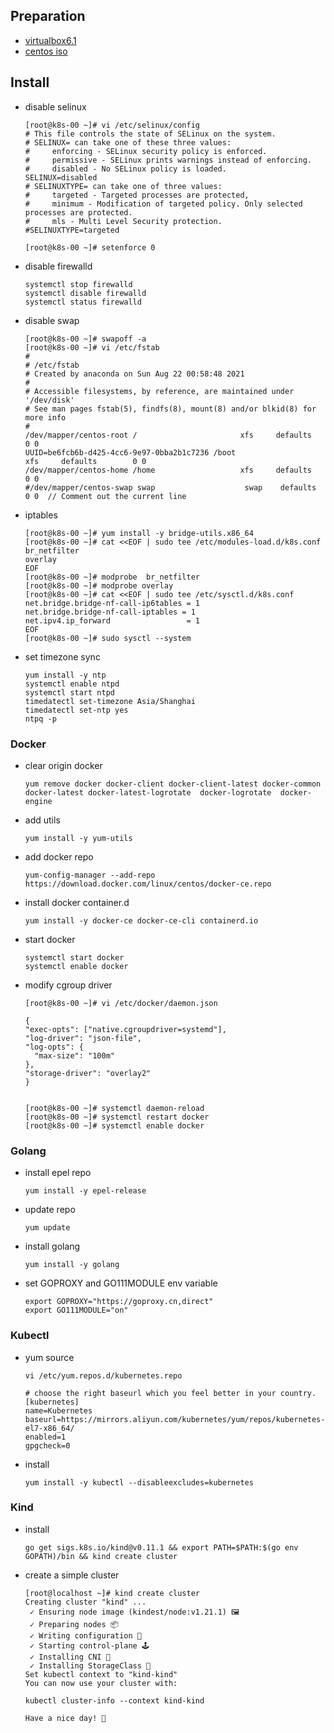 ## Preparation
- [virtualbox6.1](https://www.virtualbox.org/)
- [centos iso](https://mirrors.aliyun.com/centos/7/isos/x86_64/)
## Install

- disable selinux
  ``` shell
  [root@k8s-00 ~]# vi /etc/selinux/config 
  # This file controls the state of SELinux on the system.
  # SELINUX= can take one of these three values:
  #     enforcing - SELinux security policy is enforced.
  #     permissive - SELinux prints warnings instead of enforcing.
  #     disabled - No SELinux policy is loaded.
  SELINUX=disabled
  # SELINUXTYPE= can take one of three values:
  #     targeted - Targeted processes are protected,
  #     minimum - Modification of targeted policy. Only selected processes are protected.
  #     mls - Multi Level Security protection.
  #SELINUXTYPE=targeted
  
  [root@k8s-00 ~]# setenforce 0
  ```

- disable firewalld
  ``` shell
  systemctl stop firewalld
  systemctl disable firewalld
  systemctl status firewalld
  ```

- disable swap
  ``` shell
  [root@k8s-00 ~]# swapoff -a
  [root@k8s-00 ~]# vi /etc/fstab
  #
  # /etc/fstab
  # Created by anaconda on Sun Aug 22 00:58:48 2021
  #
  # Accessible filesystems, by reference, are maintained under '/dev/disk'
  # See man pages fstab(5), findfs(8), mount(8) and/or blkid(8) for more info
  #
  /dev/mapper/centos-root /                       xfs     defaults        0 0
  UUID=be6fcb6b-d425-4cc6-9e97-0bba2b1c7236 /boot                   xfs     defaults        0 0
  /dev/mapper/centos-home /home                   xfs     defaults        0 0
  #/dev/mapper/centos-swap swap                    swap    defaults        0 0  // Comment out the current line
  ```

- iptables
  ``` shell
  [root@k8s-00 ~]# yum install -y bridge-utils.x86_64
  [root@k8s-00 ~]# cat <<EOF | sudo tee /etc/modules-load.d/k8s.conf
  br_netfilter
  overlay
  EOF
  [root@k8s-00 ~]# modprobe  br_netfilter
  [root@k8s-00 ~]# modprobe overlay
  [root@k8s-00 ~]# cat <<EOF | sudo tee /etc/sysctl.d/k8s.conf
  net.bridge.bridge-nf-call-ip6tables = 1
  net.bridge.bridge-nf-call-iptables = 1
  net.ipv4.ip_forward                 = 1
  EOF
  [root@k8s-00 ~]# sudo sysctl --system
  
  ```

- set timezone sync
  ``` shell
  yum install -y ntp
  systemctl enable ntpd
  systemctl start ntpd
  timedatectl set-timezone Asia/Shanghai
  timedatectl set-ntp yes
  ntpq -p
  ```

### Docker
- clear origin docker
  ``` shell
  yum remove docker docker-client docker-client-latest docker-common  docker-latest docker-latest-logrotate  docker-logrotate  docker-engine
  ```

- add utils
  ``` shell
  yum install -y yum-utils 
  ```

- add docker repo
  ``` shell
  yum-config-manager --add-repo https://download.docker.com/linux/centos/docker-ce.repo 
  ```

- install docker container.d
  ``` shell
  yum install -y docker-ce docker-ce-cli containerd.io 
  ```

- start docker
  ``` shell
  systemctl start docker
  systemctl enable docker
  ```

- modify cgroup driver
  ``` shell
  [root@k8s-00 ~]# vi /etc/docker/daemon.json
  
  {
  "exec-opts": ["native.cgroupdriver=systemd"],
  "log-driver": "json-file",
  "log-opts": {
    "max-size": "100m"
  },
  "storage-driver": "overlay2"
  }


  [root@k8s-00 ~]# systemctl daemon-reload
  [root@k8s-00 ~]# systemctl restart docker
  [root@k8s-00 ~]# systemctl enable docker
  ```

### Golang
- install epel repo
    ```shell
    yum install -y epel-release 
    ```

- update repo
    ```shell
    yum update
    ```

- install golang
    ```shell
    yum install -y golang
    ```

- set GOPROXY and GO111MODULE env variable
    ```shell
    export GOPROXY="https://goproxy.cn,direct"
    export GO111MODULE="on"
    ```

### Kubectl
- yum source
  ``` shell
  vi /etc/yum.repos.d/kubernetes.repo
  
  # choose the right baseurl which you feel better in your country.
  [kubernetes]
  name=Kubernetes
  baseurl=https://mirrors.aliyun.com/kubernetes/yum/repos/kubernetes-el7-x86_64/
  enabled=1
  gpgcheck=0
  ```

- install
  ``` shell
  yum install -y kubectl --disableexcludes=kubernetes
  ```

### Kind
- install
    ```shell
    go get sigs.k8s.io/kind@v0.11.1 && export PATH=$PATH:$(go env GOPATH)/bin && kind create cluster
    ```

- create a simple cluster
    ```shell
    [root@localhost ~]# kind create cluster
    Creating cluster "kind" ...
     ✓ Ensuring node image (kindest/node:v1.21.1) 🖼 
     ✓ Preparing nodes 📦  
     ✓ Writing configuration 📜 
     ✓ Starting control-plane 🕹️️️️️️️️️️️️️️️️️️️️️️️️️️️️️️️️️️️️️️️️️️️️️️️️️️️️️️️️️️️️️️️️️️️️️️️️️️️️️️️️️️️️️️️️️️️️️️️️️️️️️️️️️️️️️️️️️️️️️️️️️️️️️️️️️️️️️️️️️️️️️️️️️️️️️️️️️️️️️️️️️️️️️️️️️️️️️️️️️️️️️️️️️️️️️️️️️️️️️️️️️️️️️️️️️️️️️️️️️️️️️️️️️️️️️️️️️️️️️️️️️️️️️️️️️️️️️️️️️️️️️️️️️️️️️️️️️️️️️️️️️️️️️️️️️️️️️️️️️️️️️️️️️️️️️️️️️️️️️️️️️️️️️️️️️️️️️️️️️️️️️️️️️️️️️️️️️️️️️️️️️️️️️️️️️️️️️️️️️️️️️️️️️️️️️️️️️️️️️️️️️️️️️️️️️️️️️️️️️️️️️️️️️️️️️️️️️️️️️ 
     ✓ Installing CNI 🔌 
     ✓ Installing StorageClass 💾 
    Set kubectl context to "kind-kind"
    You can now use your cluster with:
    
    kubectl cluster-info --context kind-kind
    
    Have a nice day! 👋
    
    ```